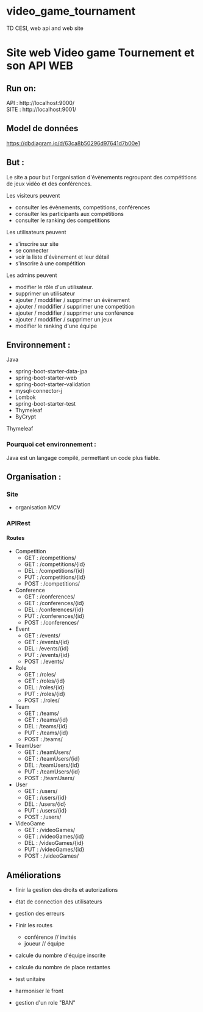 # video_game_tournament
TD CESI, web api and web site

# Site web Video game Tournement et son API WEB

## Run on: 
API : http://localhost:9000/  
SITE : http://localhost:9001/

## Model de données
https://dbdiagram.io/d/63ca8b50296d97641d7b00e1

## But :
Le site a pour but l'organisation d'évènements regroupant des compétitions de jeux vidéo et des conférences.

Les visiteurs peuvent 
- consulter les évènements, competitions, conférences
- consulter les participants aux compétitions
- consulter le ranking des competitions

Les utilisateurs peuvent 
- s'inscrire sur site
- se connecter 
- voir la liste d'évènement et leur détail
- s'inscrire à une compétition

Les admins peuvent
- modifier le rôle d'un utilisateur.
- supprimer un utilisateur
- ajouter / moddifier / supprimer un évènement
- ajouter / moddifier / supprimer une competition
- ajouter / moddifier / supprimer une conférence
- ajouter / moddifier / supprimer un jeux
- modifier le ranking d'une équipe

## Environnement : 
Java  
- spring-boot-starter-data-jpa
- spring-boot-starter-web
- spring-boot-starter-validation
- mysql-connector-j
- Lombok
- spring-boot-starter-test
- Thymeleaf
- ByCrypt
 
Thymeleaf

### Pourquoi cet environnement :
Java est un langage compilé, permettant un code plus fiable.

## Organisation : 

### Site
- organisation MCV

### APIRest

#### Routes

- Competition
  - GET : /competitions/ 
  - GET : /competitions/{id}
  - DEL : /competitions/{id}
  - PUT : /competitions/{id}
  - POST : /competitions/
- Conference
  - GET : /conferences/
  - GET : /conferences/{id}
  - DEL : /conferences/{id}
  - PUT : /conferences/{id}
  - POST : /conferences/
- Event
  - GET : /events/
  - GET : /events/{id}
  - DEL : /events/{id}
  - PUT : /events/{id}
  - POST : /events/
- Role
    - GET : /roles/
    - GET : /roles/{id}
    - DEL : /roles/{id}
    - PUT : /roles/{id}
    - POST : /roles/
- Team
  - GET : /teams/
  - GET : /teams/{id}
  - DEL : /teams/{id}
  - PUT : /teams/{id}
  - POST : /teams/
- TeamUser
  - GET : /teamUsers/
  - GET : /teamUsers/{id}
  - DEL : /teamUsers/{id}
  - PUT : /teamUsers/{id}
  - POST : /teamUsers/
- User
   - GET : /users/
   - GET : /users/{id}
   - DEL : /users/{id}
   - PUT : /users/{id}
   - POST : /users/
- VideoGame
  - GET : /videoGames/
  - GET : /videoGames/{id}
  - DEL : /videoGames/{id}
  - PUT : /videoGames/{id}
  - POST : /videoGames/

## Améliorations

- finir la gestion des droits et autorizations
- état de connection des utilisateurs
- gestion des erreurs
- Finir les routes 
  - conférence // invités
  - joueur // équipe
  
- calcule du nombre d'équipe inscrite 
- calcule du nombre de place restantes
- test unitaire 
- harmoniser le front
- gestion d'un role "BAN"


